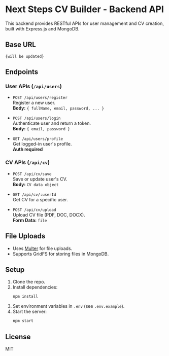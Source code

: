 # Next Steps CV Builder - Backend API

This backend provides RESTful APIs for user management and CV creation, built with Express.js and MongoDB.

## Base URL

```
{will be updated}
```

## Endpoints

### User APIs (`/api/users`)

- `POST /api/users/register`  
  Register a new user.  
  **Body:** `{ fullName, email, password, ... }`

- `POST /api/users/login`  
  Authenticate user and return a token.  
  **Body:** `{ email, password }`

- `GET /api/users/profile`  
  Get logged-in user's profile.  
  **Auth required**

### CV APIs (`/api/cv`)

- `POST /api/cv/save`  
  Save or update user's CV.  
  **Body:** `CV data object`

- `GET /api/cv/:userId`  
  Get CV for a specific user.

- `POST /api/cv/upload`  
  Upload CV file (PDF, DOC, DOCX).  
  **Form Data:** `file`

## File Uploads

- Uses [Multer](https://github.com/expressjs/multer) for file uploads.
- Supports GridFS for storing files in MongoDB.

## Setup

1. Clone the repo.
2. Install dependencies:  
   ```bash
   npm install
   ```
3. Set environment variables in `.env` (see `.env.example`).
4. Start the server:  
   ```bash
   npm start
   ```

## License

MIT
